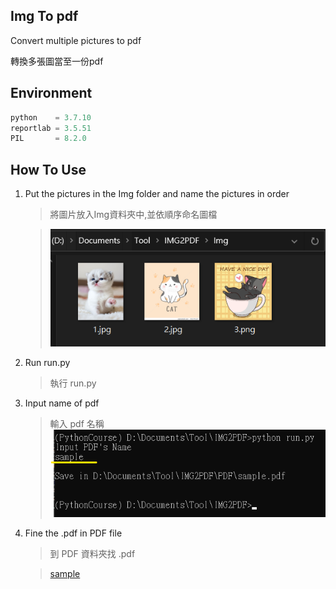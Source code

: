 ## Img To pdf
Convert multiple pictures to pdf

轉換多張圖當至一份pdf
## Environment

```python
python    = 3.7.10
reportlab = 3.5.51
PIL       = 8.2.0
```

## How To Use
1. Put the pictures in the Img folder and name the pictures in order

    >將圖片放入Img資料夾中,並依順序命名圖檔

    >![folder](https://github.com/OuTingYun/Images/blob/master/IMG2PDF/folder.png)

2. Run run.py

    >執行 run.py

3. Input name of pdf
    
    >輸入 pdf 名稱
    >![input name](https://github.com/OuTingYun/Images/blob/master/IMG2PDF/input%20name.png)
4. Fine the .pdf in PDF file

    >到 PDF 資料夾找 .pdf

    >[sample](https://github.com/OuTingYun/IMG2PDF/blob/master/PDF/create.pdf)
